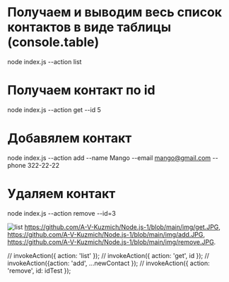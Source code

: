 # Получаем и выводим весь список контактов в виде таблицы (console.table)

node index.js --action list

# Получаем контакт по id

node index.js --action get --id 5

# Добавялем контакт

node index.js --action add --name Mango --email mango@gmail.com --phone 322-22-22

# Удаляем контакт

node index.js --action remove --id=3

![list](https://github.com/A-V-Kuzmich/Node.js-1/blob/main/img/list.JPG,)
https://github.com/A-V-Kuzmich/Node.js-1/blob/main/img/get.JPG,
https://github.com/A-V-Kuzmich/Node.js-1/blob/main/img/add.JPG,
https://github.com/A-V-Kuzmich/Node.js-1/blob/main/img/remove.JPG.

// invokeAction({ action: 'list' }); // invokeAction({ action: 'get', id }); //
invokeAction({action: 'add', ...newContact }); // invokeAction({ action: 'remove', id: idTest });
